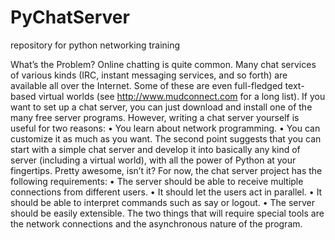 # PyChatServer
repository for python networking training 

What’s the Problem?
Online chatting is quite common. Many chat services of various kinds (IRC, instant messaging services, and so forth) are available all over the Internet. Some of these are even full-fledged text-based virtual worlds (see http://www.mudconnect.com for a long list). If you want to set up a chat server, you can just download and install one of the many free server programs. However, writing a chat server yourself is useful for two reasons:
• You learn about network programming.
• You can customize it as much as you want.
The second point suggests that you can start with a simple chat server and develop it into basically any kind of server (including a virtual world), with all the power of Python at your fingertips. Pretty awesome, isn’t it?
For now, the chat server project has the following requirements:
• The server should be able to receive multiple connections from different users.
• It should let the users act in parallel.
• It should be able to interpret commands such as say or logout.
• The server should be easily extensible.
The two things that will require special tools are the network connections and the asynchronous nature of the program.
